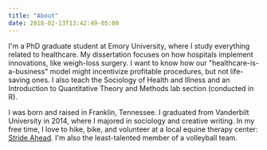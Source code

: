 ```yaml
---
title: "About"
date: 2018-02-13T13:42:49-05:00
---
```


I'm a PhD graduate student at Emory University, where I study everything related to healthcare.  My dissertation focuses on how hospitals implement innovations, like weigh-loss surgery. I want to know how our "healthcare-is-a-business" model might incentivize profitable procedures, but not life-saving ones.  I also teach the Sociology of Health and Illness and an Introduction to Quantitative Theory and Methods lab section (conducted in R).

I was born and raised in Franklin, Tennessee. I graduated from Vanderbilt University in 2014, where I majored in sociology and creative writing.  In my free time, I love to hike, bike, and volunteer at a local equine therapy center: [Stride Ahead](www.strideahead.org).  I'm also the least-talented member of a volleyball team.

[<i class="fab fa-linkedin"></i>](https://www.linkedin.com/in/allisoneroberts/)
